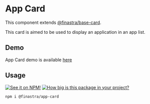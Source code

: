 # App Card

This component extends [@finastra/base-card](https://www.npmjs.com/package/@finastra/base-card).

This card is aimed to be used to display an application in an app list.

## Demo

App Card demo is available [here](https://finastra.github.io/finastra-design-system/?path=/story/components-app-card--default-story)

## Usage

[![See it on NPM!](https://img.shields.io/npm/v/@finastra/app-card?style=for-the-badge)](https://www.npmjs.com/package/@finastra/app-card)
[![How big is this package in your project?](https://img.shields.io/bundlephobia/minzip/@finastra/app-card?style=for-the-badge)](https://bundlephobia.com/result?p=@finastra/app-card)

```
npm i @finastra/app-card
```
